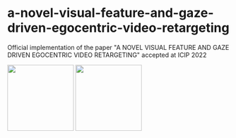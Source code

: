 # a-novel-visual-feature-and-gaze-driven-egocentric-video-retargeting
Official implementation of the paper "A NOVEL VISUAL FEATURE AND GAZE DRIVEN EGOCENTRIC VIDEO RETARGETING" accepted at ICIP 2022

<p float="left">
  <img src="https://user-images.githubusercontent.com/68210639/184404868-4d05e7e8-0917-436b-be1a-bfc7c2440d3b.gif" width="150" />
  <img src="https://user-images.githubusercontent.com/68210639/184405440-8d9fd2c8-cb2d-4491-8d87-d60030252d15.gif" width="150" /> 
</p>
